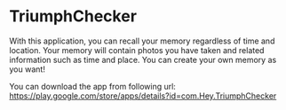 # TriumphChecker

With this application, you can recall your memory regardless of time and location. Your memory will contain photos you have taken and related information such as time and place. You can create your own memory as you want!

You can download the app from following url:
https://play.google.com/store/apps/details?id=com.Hey.TriumphChecker
